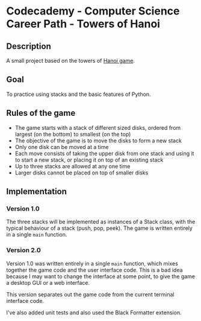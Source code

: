# Codecademy - Computer Science Career Path - Towers of Hanoi 
## Description
A small project based on the towers of [Hanoi game](https://en.wikipedia.org/wiki/Tower_of_Hanoi).

## Goal
To practice using stacks and the basic features of Python.

## Rules of the game
- The game starts with a stack of different sized disks, ordered from largest (on the bottom) to smallest (on the top)
- The objective of the game is to move the disks to form a new stack
- Only one disk can be moved at a time
- Each move consists of taking the upper disk from one stack and using it to start a new stack, or placing it on top of an existing stack
- Up to three stacks are allowed at any one time
- Larger disks cannot be placed on top of smaller disks

## Implementation

### Version 1.0
The three stacks will be implemented as instances of a Stack class, with the typical behaviour of a stack (push, pop, peek).
The game is written entirely in a single `main` function.

### Version 2.0
Version 1.0 was written entirely in a single `main` function, which mixes together the game code and the user interface code. This is a bad idea because I may want to change the interface at some point, to give the game a desktop GUI or a web interface.

This version separates out the game code from the current terminal interface code.

I've also added unit tests and also used the Black Formatter extension.